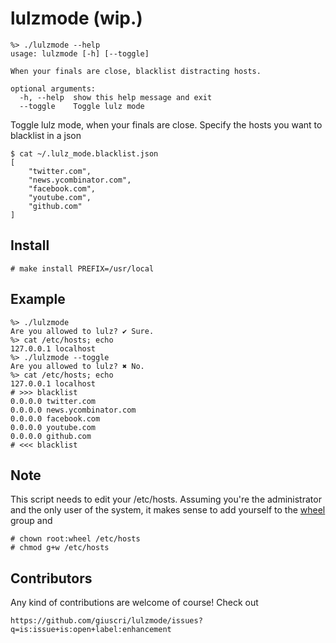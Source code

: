 # lulzmode (wip.)

```
%> ./lulzmode --help
usage: lulzmode [-h] [--toggle]

When your finals are close, blacklist distracting hosts.

optional arguments:
  -h, --help  show this help message and exit
  --toggle    Toggle lulz mode
```

Toggle lulz mode, when your finals are close. Specify the
hosts you want to blacklist in a json

```
$ cat ~/.lulz_mode.blacklist.json
[
    "twitter.com",
    "news.ycombinator.com",
    "facebook.com",
    "youtube.com",
    "github.com"
]
```

## Install

```
# make install PREFIX=/usr/local
```

## Example

```
%> ./lulzmode
Are you allowed to lulz? ✔ Sure.
%> cat /etc/hosts; echo
127.0.0.1 localhost
%> ./lulzmode --toggle
Are you allowed to lulz? ✖ No.
%> cat /etc/hosts; echo
127.0.0.1 localhost
# >>> blacklist
0.0.0.0 twitter.com
0.0.0.0 news.ycombinator.com
0.0.0.0 facebook.com
0.0.0.0 youtube.com
0.0.0.0 github.com
# <<< blacklist
```

## Note

This script needs to edit your /etc/hosts. Assuming
you're the administrator and the only user of the system,
it makes sense to add yourself to the [wheel](https://wiki.archlinux.org/index.php/users_and_groups#User_groups)
group and

```
# chown root:wheel /etc/hosts
# chmod g+w /etc/hosts
```

## Contributors

Any kind of contributions are welcome of course! Check out

```
https://github.com/giuscri/lulzmode/issues?q=is:issue+is:open+label:enhancement
```
